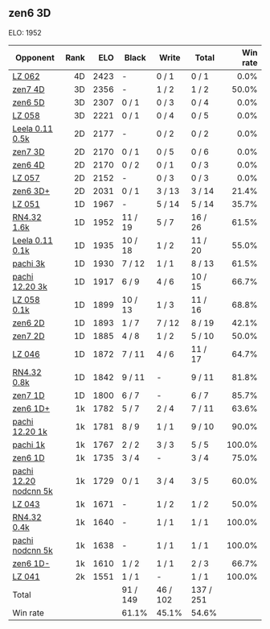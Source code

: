 ## zen6 3D ##

ELO: 1952

Opponent | Rank | ELO | Black | Write | Total | Win rate
---------|-----:|----:|-------|-------|-------|-------:
[LZ 062](LZ%20062.md) | 4D | 2423 | - | 0 / 1 | 0 / 1 | 0.0%
[zen7 4D](zen7%204D.md) | 3D | 2356 | - | 1 / 2 | 1 / 2 | 50.0%
[zen6 5D](zen6%205D.md) | 3D | 2307 | 0 / 1 | 0 / 3 | 0 / 4 | 0.0%
[LZ 058](LZ%20058.md) | 3D | 2221 | 0 / 1 | 0 / 4 | 0 / 5 | 0.0%
[Leela 0.11 0.5k](Leela%200.11%200.5k.md) | 2D | 2177 | - | 0 / 2 | 0 / 2 | 0.0%
[zen7 3D](zen7%203D.md) | 2D | 2170 | 0 / 1 | 0 / 5 | 0 / 6 | 0.0%
[zen6 4D](zen6%204D.md) | 2D | 2170 | 0 / 2 | 0 / 1 | 0 / 3 | 0.0%
[LZ 057](LZ%20057.md) | 2D | 2152 | - | 0 / 3 | 0 / 3 | 0.0%
[zen6 3D+](zen6%203D+.md) | 2D | 2031 | 0 / 1 | 3 / 13 | 3 / 14 | 21.4%
[LZ 051](LZ%20051.md) | 1D | 1967 | - | 5 / 14 | 5 / 14 | 35.7%
[RN4.32 1.6k](RN4.32%201.6k.md) | 1D | 1952 | 11 / 19 | 5 / 7 | 16 / 26 | 61.5%
[Leela 0.11 0.1k](Leela%200.11%200.1k.md) | 1D | 1935 | 10 / 18 | 1 / 2 | 11 / 20 | 55.0%
[pachi 3k](pachi%203k.md) | 1D | 1930 | 7 / 12 | 1 / 1 | 8 / 13 | 61.5%
[pachi 12.20 3k](pachi%2012.20%203k.md) | 1D | 1917 | 6 / 9 | 4 / 6 | 10 / 15 | 66.7%
[LZ 058 0.1k](LZ%20058%200.1k.md) | 1D | 1899 | 10 / 13 | 1 / 3 | 11 / 16 | 68.8%
[zen6 2D](zen6%202D.md) | 1D | 1893 | 1 / 7 | 7 / 12 | 8 / 19 | 42.1%
[zen7 2D](zen7%202D.md) | 1D | 1885 | 4 / 8 | 1 / 2 | 5 / 10 | 50.0%
[LZ 046](LZ%20046.md) | 1D | 1872 | 7 / 11 | 4 / 6 | 11 / 17 | 64.7%
[RN4.32 0.8k](RN4.32%200.8k.md) | 1D | 1842 | 9 / 11 | - | 9 / 11 | 81.8%
[zen7 1D](zen7%201D.md) | 1D | 1800 | 6 / 7 | - | 6 / 7 | 85.7%
[zen6 1D+](zen6%201D+.md) | 1k | 1782 | 5 / 7 | 2 / 4 | 7 / 11 | 63.6%
[pachi 12.20 1k](pachi%2012.20%201k.md) | 1k | 1781 | 8 / 9 | 1 / 1 | 9 / 10 | 90.0%
[pachi 1k](pachi%201k.md) | 1k | 1767 | 2 / 2 | 3 / 3 | 5 / 5 | 100.0%
[zen6 1D](zen6%201D.md) | 1k | 1735 | 3 / 4 | - | 3 / 4 | 75.0%
[pachi 12.20 nodcnn 5k](pachi%2012.20%20nodcnn%205k.md) | 1k | 1729 | 0 / 1 | 3 / 4 | 3 / 5 | 60.0%
[LZ 043](LZ%20043.md) | 1k | 1671 | - | 1 / 2 | 1 / 2 | 50.0%
[RN4.32 0.4k](RN4.32%200.4k.md) | 1k | 1640 | - | 1 / 1 | 1 / 1 | 100.0%
[pachi nodcnn 5k](pachi%20nodcnn%205k.md) | 1k | 1638 | - | 1 / 1 | 1 / 1 | 100.0%
[zen6 1D-](zen6%201D-.md) | 1k | 1610 | 1 / 2 | 1 / 1 | 2 / 3 | 66.7%
[LZ 041](LZ%20041.md) | 2k | 1551 | 1 / 1 | - | 1 / 1 | 100.0%
Total | | | 91 / 149 | 46 / 102 | 137 / 251 | 
Win rate| | | 61.1% | 45.1% | 54.6% | 
